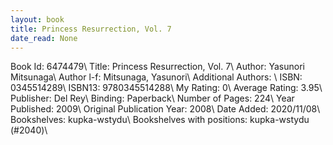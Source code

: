 ```yaml
---
layout: book
title: Princess Resurrection, Vol. 7
date_read: None
---
```


Book Id: 6474479\ 
Title: Princess Resurrection, Vol. 7\ 
Author: Yasunori Mitsunaga\ 
Author l-f: Mitsunaga, Yasunori\ 
Additional Authors: \ 
ISBN: 0345514289\ 
ISBN13: 9780345514288\ 
My Rating: 0\ 
Average Rating: 3.95\ 
Publisher: Del Rey\ 
Binding: Paperback\ 
Number of Pages: 224\ 
Year Published: 2009\ 
Original Publication Year: 2008\ 
Date Added: 2020/11/08\ 
Bookshelves: kupka-wstydu\ 
Bookshelves with positions: kupka-wstydu (#2040)\ 

